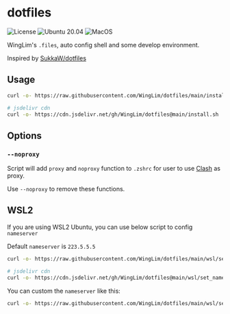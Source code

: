 # dotfiles

![License](https://img.shields.io/github/license/WingLim/dotfiles) ![Ubuntu 20.04](https://github.com/WingLim/dotfiles/workflows/Ubuntu/badge.svg?branch=main) ![MacOS](https://github.com/WingLim/dotfiles/workflows/MacOS/badge.svg)

WingLim's `.files`, auto config shell and some develop environment.

Inspired by [SukkaW/dotfiles](https://github.com/SukkaW/dotfiles)

## Usage

```bash
curl -o- https://raw.githubusercontent.com/WingLim/dotfiles/main/install.sh | bash

# jsdelivr cdn
curl -o- https://cdn.jsdelivr.net/gh/WingLim/dotfiles@main/install.sh | bash
```

## Options

### `--noproxy`

Script will add `proxy` and `noproxy` function to `.zshrc` for user to use [Clash](https://github.com/Dreamacro/clash) as proxy.

Use `--noproxy` to remove these functions.

## WSL2

If you are using WSL2 Ubuntu, you can use below script to config `nameserver`

Default `nameserver` is `223.5.5.5`

```bash
curl -o- https://raw.githubusercontent.com/WingLim/dotfiles/main/wsl/set_nameserver.sh | bash

# jsdelivr cdn
curl -o- https://cdn.jsdelivr.net/gh/WingLim/dotfiles@main/wsl/set_nameserver.sh | bash
```

You can custom the `nameserver` like this:

```bash
curl -o- https://raw.githubusercontent.com/WingLim/dotfiles/main/wsl/set_nameserver.sh | bash "1.1.1.1"
```

